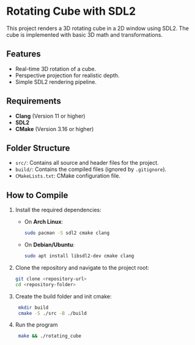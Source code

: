 # Rotating Cube with SDL2

This project renders a 3D rotating cube in a 2D window using SDL2. The cube is implemented with basic 3D math and transformations.

## Features
- Real-time 3D rotation of a cube.
- Perspective projection for realistic depth.
- Simple SDL2 rendering pipeline.

## Requirements
- **Clang** (Version 11 or higher)
- **SDL2**
- **CMake** (Version 3.16 or higher)

## Folder Structure
- `src/`: Contains all source and header files for the project.
- `build/`: Contains the compiled files (ignored by `.gitignore`).
- `CMakeLists.txt`: CMake configuration file.

## How to Compile
1. Install the required dependencies:
   - On **Arch Linux**:
     ```bash
     sudo pacman -S sdl2 cmake clang
     ```
   - On **Debian/Ubuntu**:
     ```bash
     sudo apt install libsdl2-dev cmake clang
     ```

2. Clone the repository and navigate to the project root:
   ```bash
   git clone <repository-url>
   cd <repository-folder>

3. Create the build folder and init cmake:
   ```bash
    mkdir build
    cmake -S ./src -B ./build

4. Run the program
   ```bash
    make && ./rotating_cube
